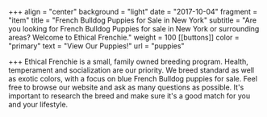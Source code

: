 +++
align = "center"
background = "light"
date = "2017-10-04"
fragment = "item"
title = "French Bulldog Puppies for Sale in New York"
subtitle = "Are you looking for French Bulldog Puppies for sale in New York or surrounding areas? Welcome to Ethical Frenchie."
weight = 100
[[buttons]]
color = "primary"
text = "View Our Puppies!"
url = "puppies"

+++
Ethical Frenchie is a small, family owned breeding program. Health, temperament and socialization are our priority. We breed standard as well as exotic colors, with a focus on blue French Bulldog puppies for sale. Feel free to browse our website and ask as many questions as possible. It's important to research the breed and make sure it's a good match for you and your lifestyle.